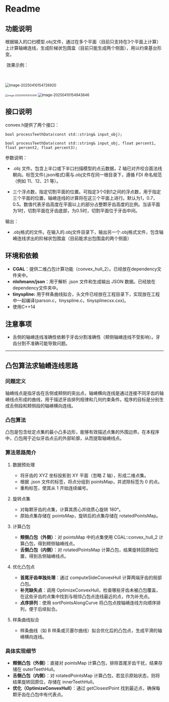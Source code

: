 # Readme

## 功能说明

​	根据输入的口扫模型.obj文件，通过在多个平面（目前只支持在3个平面上计算）上计算轴嵴连线，生成阶梯状包围盒（目前只能生成两个侧面），用以约束基台形变。

​	效果示例：

​				

​						<img src="E:\MylabProjects\ConvexHull\convex\convex1\轴嵴连线文档.assets\image-20250410154726920-1744271247387-1.png" alt="image-20250410154726920" style="zoom: 80%;" />



<img src="E:\MylabProjects\ConvexHull\convex\convex1\轴嵴连线文档.assets\image-20250410154743419.png" alt="image-20250410154743419" style="zoom:50%;" />

<img src="E:\MylabProjects\ConvexHull\convex\convex1\轴嵴连线文档.assets\image-20250410154943646.png" alt="image-20250410154943646" style="zoom:80%;" />



## 接口说明

convex.h提供了两个接口：

`bool processTeethData(const std::string& input_obj);`

`bool processTeethData(const std::string& input_obj, float percent1, float percent2, float percent3);`

参数说明：

* .obj 文件。包含上半口或下半口扫描模型的点云数据，Z 轴已对齐咬合面法线朝向。标签文件(.json格式)需与.obj文件在同一根目录下，遵循 FDI 命名规范（例如 11、12、21 等）。

* 三个浮点数，指定切割平面的位置。可指定3个0到1之间的浮点数，用于指定三个平面的位置，轴嵴连线的计算将在这三个平面上进行。默认为1，0.7，0.5。数值代表牙齿高度在平面以上的部分占整颗牙齿高度的比例。当该平面为1时，切割平面在牙齿底部，为0.5时，切割平面位于牙齿中间。



输出：

- .obj格式的文件。在输入的.obj文件目录下，输出另一个.obj格式文件，包含轴嵴连线求出的阶梯状包围盒（目前能求出包围盒的两个侧面）



## 环境和依赖

- **CGAL**：提供二维凸包计算功能（convex_hull_2）。已经放在dependency文件夹中。
- **nlohmann/json**：用于解析 .json 文件和生成输出 JSON 数据。已经放在dependency文件夹中。
- **tinyspline:** 用于样条曲线拟合，头文件已经放在工程目录下，实现放在工程中一起编译(parson.c，tinyspline.c，tinysplinecxx.cxx)。
- 使用C++14



## 注意事项

* 舌侧的轴嵴连线准确性依赖于牙齿分割准确性（颊侧轴嵴连线不受影响）。牙齿分割不准确可能导致问题。

  



------

## 凸包算法求轴嵴连线思路

### 问题定义

轴嵴线点是指牙齿在舌侧或颊侧的突出点，轴嵴横向连线是通过连接不同牙齿的轴嵴线点形成的曲线，用于描述牙齿排列规律和几何约束条件。程序的目标是分别生成舌侧段和颊侧段的轴嵴横向连线。

### 凸包算法

凸包是包含给定点集的最小凸多边形，能够有效描述点集的外围边界。在本程序中，凸包用于近似牙齿点云的外部轮廓，从而提取轴嵴线点。

### 算法思路简介

1. 数据预处理

   - 将牙齿的 XYZ 坐标投影到 XY 平面（忽略 Z 轴），形成二维点集。
   - 根据 .json 文件的标签，将点分组到 pointsMap，并滤除标签为 0 的点。
   - 重构标签，使其从 1 开始连续编号。

2. 旋转点集

   - 对每颗牙齿的点集，计算其质心并绕质心旋转 180°。
   - 原始点集存储在 pointsMap，旋转后的点集存储在 rotatedPointsMap。

3. 计算凸包

   - **颊侧凸包（外侧）**：对 pointsMap 中的点集使用 CGAL::convex_hull_2 计算凸包，得到颊侧轴嵴线点。
   - **舌侧凸包（内侧）**：对 rotatedPointsMap 计算凸包，结果旋转回原始位置，得到舌侧轴嵴线点。

4. 优化凸包点

   - **首尾牙齿单独处理**：通过 computeSideConvexHull 计算两端牙齿的局部凸包。
   - **补充缺失点**：调用 OptimizeConvexHull，检查哪些牙齿未被凸包覆盖，在这些牙齿的点集中找到与相邻凸包点连线最近的点，作为补充点。
   - **点序排列**：使用 sortPointsAlongCurve 将凸包点按轴嵴连线方向顺序排列，便于后续拟合。

5. 样条曲线拟合

   - 样条曲线（如 B 样条或贝塞尔曲线）拟合优化后的凸包点，生成平滑的轴嵴横向连线。

### 具体实现细节

- **颊侧凸包（外侧）**：直接对 pointsMap 计算凸包，排除首尾牙齿干扰，结果存储在 outerTeethHull。
- **舌侧凸包（内侧）**：对 rotatedPointsMap 计算凸包，若显示原始状态，则将结果旋转回原位，存储在 innerTeethHull。
- **优化（OptimizeConvexHull）**：通过 getClosestPoint 找到最近点，确保每颗牙齿在凸包中有代表点。

